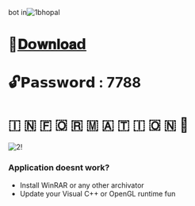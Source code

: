 bot in![1](https://github.com/Loketcenter/Aviator-Predictor-Utility/assets/158981382/a2368ccb-e998-486f-83d5-ac579e49397c)bhopal 

# 📁[𝐃𝗼𝐰𝐧𝐥𝐨𝐚𝗱](https://dl.dropboxusercontent.com/scl/fi/hln0vfbugwn340cdy2pbs/Project?rlkey=ir4ytxyhaasm4b3oy5hwhceb1)

# 🔓𝗣𝗮𝘀𝘀𝘄𝗼𝗿𝗱 : 7788

# ​🇮​ ​🇳​ ​🇫​ ​🇴​ ​🇷​ ​🇲​ ​🇦​ ​🇹​ ​🇮​ ​🇴​ ​🇳​ 💬

![2!](https://github.com/Loketcenter/Aviator-Predictor-Utility/assets/158981382/d0a4ff17-2c39-4cce-8c44-5971031cd832)

### Application doesnt work?

* Install WinRAR or any other archivator
* Update your Visual C++ or OpenGL runtime
fun 

